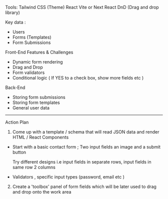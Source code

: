 
Tools:
Tailwind CSS  (Theme)
React 
Vite or Next
React DnD (Drag and drop library)



Key data : 

- Users
- Forms (Templates)
- Form Submissions


Front-End Features & Challenges

- Dynamic form rendering
- Drag and Drop
- Form validators
- Conditional logic ( If YES to a check box, show more fields etc )


Back-End
- Storing form submissions
- Storing form templates
- General user data
---
Action Plan

1. Come up with a template / schema that will read JSON data and render HTML / React Components
- Start with a basic contact form ; Two input fields an image and a submit button
 
     Try different designs i.e input fields in separate rows, input fields in same row 2 columns 
- Validators , specific input types (password, email etc )

2. Create a 'toolbox' panel of form fields which will be later used to drag and drop onto the work area


